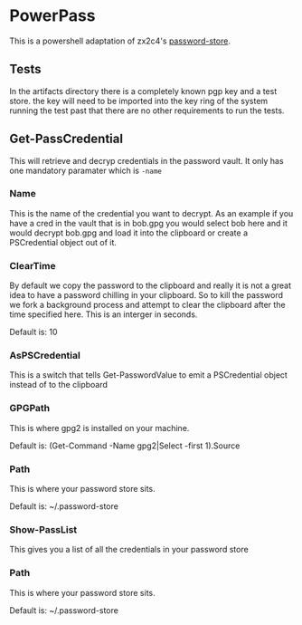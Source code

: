 # PowerPass

This is a powershell adaptation of zx2c4's [password-store](https://www.passwordstore.org/).

## Tests
In the artifacts directory there is a completely known pgp key and a test store. the key will need to be imported into the key ring of the system running the test past that there are no other requirements to run the tests.

## Get-PassCredential
This will retrieve and decryp credentials in the password vault. It only has one mandatory paramater which is `-name`

### Name
This is the name of the credential you want to decrypt. As an example if you have a cred in the vault that is in bob.gpg you would select bob here and it would decrypt bob.gpg and load it into the clipboard or create a PSCredential object out of it.

### ClearTime
By default we copy the password to the clipboard and really it is not a great idea to have a password chilling in your clipboard. So to kill the password we fork a background process and attempt to clear the clipboard after the time specified here. This is an interger in seconds.

Default is: 10

### AsPSCredential
This is a switch that tells Get-PasswordValue to emit a PSCredential object instead of to the clipboard

### GPGPath
This is where gpg2 is installed on your machine.

Default is: (Get-Command -Name gpg2|Select -first 1).Source

### Path
This is where your password store sits.

Default is: ~/.password-store

### Show-PassList
This gives you a list of all the credentials in your password store

### Path
This is where your password store sits.

Default is: ~/.password-store